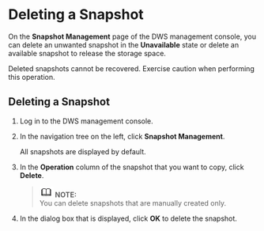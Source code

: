 # Deleting a Snapshot<a name="dws_01_0030"></a>

On the  **Snapshot Management**  page of the DWS management console, you can delete an unwanted snapshot in the  **Unavailable**  state or delete an available snapshot to release the storage space.

Deleted snapshots cannot be recovered. Exercise caution when performing this operation.

## Deleting a Snapshot<a name="section13594386114220"></a>

1.  Log in to the DWS management console.
2.  In the navigation tree on the left, click  **Snapshot Management**.

    All snapshots are displayed by default.

3.  In the  **Operation**  column of the snapshot that you want to copy, click  **Delete**.

    >![](public_sys-resources/icon-note.gif) **NOTE:**   
    >You can delete snapshots that are manually created only.  

4.  In the dialog box that is displayed, click  **OK**  to delete the snapshot.

